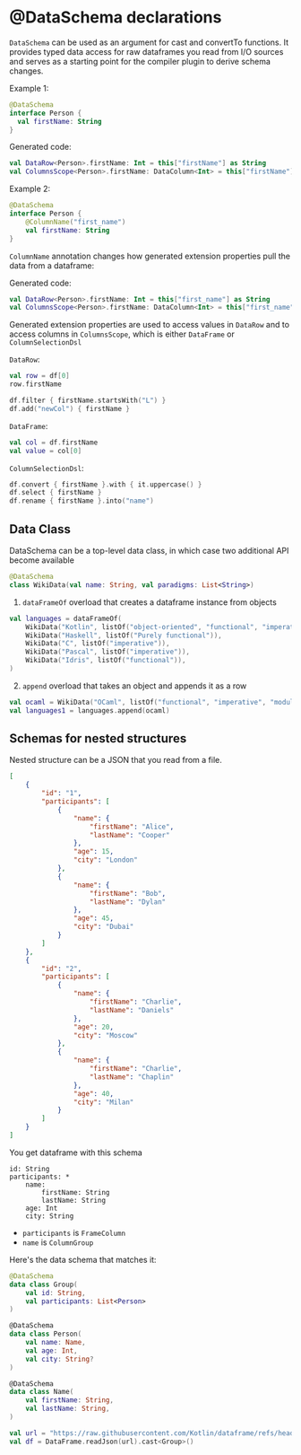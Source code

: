# @DataSchema declarations

`DataSchema` can be used as an argument for cast and convertTo functions. 
It provides typed data access for raw dataframes you read from I/O sources and serves as a starting point for the compiler plugin to derive schema changes.

Example 1:
```kotlin
@DataSchema
interface Person { 
  val firstName: String
}
```

Generated code:
```kotlin
val DataRow<Person>.firstName: Int = this["firstName"] as String
val ColumnsScope<Person>.firstName: DataColumn<Int> = this["firstName"] as DataColumn<String>
```

Example 2:
```kotlin
@DataSchema
interface Person {
    @ColumnName("first_name")
    val firstName: String
}
```

`ColumnName` annotation changes how generated extension properties pull the data from a dataframe:

Generated code:
```kotlin
val DataRow<Person>.firstName: Int = this["first_name"] as String
val ColumnsScope<Person>.firstName: DataColumn<Int> = this["first_name"] as DataColumn<String>
```

Generated extension properties are used to access values in `DataRow` and to access columns in `ColumnsScope`, which is either `DataFrame` or `ColumnSelectionDsl` 

`DataRow`:
```kotlin
val row = df[0]
row.firstName
```

```kotlin
df.filter { firstName.startsWith("L") }
df.add("newCol") { firstName }
```

`DataFrame`:
```kotlin
val col = df.firstName
val value = col[0]
```

`ColumnSelectionDsl`:

```kotlin
df.convert { firstName }.with { it.uppercase() }
df.select { firstName }
df.rename { firstName }.into("name")
```

## Data Class

DataSchema can be a top-level data class, in which case two additional API become available

```kotlin
@DataSchema
class WikiData(val name: String, val paradigms: List<String>)
```

1. `dataFrameOf` overload that creates a dataframe instance from objects

```kotlin
val languages = dataFrameOf(
    WikiData("Kotlin", listOf("object-oriented", "functional", "imperative")), 
    WikiData("Haskell", listOf("Purely functional")),
    WikiData("C", listOf("imperative")),
    WikiData("Pascal", listOf("imperative")),
    WikiData("Idris", listOf("functional")),
)
```

2. `append` overload that takes an object and appends it as a row

```kotlin
val ocaml = WikiData("OCaml", listOf("functional", "imperative", "modular", "object-oriented"))
val languages1 = languages.append(ocaml)
```

## Schemas for nested structures

Nested structure can be a JSON that you read from a file.

```json
[
    {
        "id": "1",
        "participants": [
            {
                "name": {
                    "firstName": "Alice",
                    "lastName": "Cooper"
                },
                "age": 15,
                "city": "London"
            },
            {
                "name": {
                    "firstName": "Bob",
                    "lastName": "Dylan"
                },
                "age": 45,
                "city": "Dubai"
            }
        ]
    },
    {
        "id": "2",
        "participants": [
            {
                "name": {
                    "firstName": "Charlie",
                    "lastName": "Daniels"
                },
                "age": 20,
                "city": "Moscow"
            },
            {
                "name": {
                    "firstName": "Charlie",
                    "lastName": "Chaplin"
                },
                "age": 40,
                "city": "Milan"
            }
        ]
    }
]
```

You get dataframe with this schema

```text
id: String
participants: *
    name:
        firstName: String
        lastName: String
    age: Int
    city: String
```

- `participants` is `FrameColumn`
- `name` is `ColumnGroup`

Here's the data schema that matches it:

```kotlin
@DataSchema
data class Group(
    val id: String, 
    val participants: List<Person>
)

@DataSchema
data class Person(
    val name: Name,
    val age: Int, 
    val city: String?
)

@DataSchema
data class Name(
    val firstName: String,
    val lastName: String,
)
```

```kotlin
val url = "https://raw.githubusercontent.com/Kotlin/dataframe/refs/heads/master/data/participants.json"
val df = DataFrame.readJson(url).cast<Group>()
```


